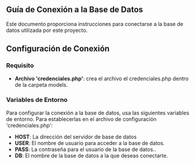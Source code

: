 ## Guía de Conexión a la Base de Datos

Este documento proporciona instrucciones para conectarse a la base de datos utilizada por este proyecto.

## Configuración de Conexión

### Requisito

- **Archivo 'credenciales.php'**: crea el archivo el credenciales.php dentro de la carpeta models.

### Variables de Entorno

Para configurar la conexión a la base de datos, usa las siguientes variables de entorno. Para establecerlas en el archivo de configuración 'credenciales.php':

- **HOST**: La dirección del servidor de base de datos
- **USER**: El nombre de usuario para acceder a la base de datos.
- **PASS**: La contraseña para el usuario de la base de datos..
- **DB**: El nombre de la base de datos a la que deseas conectarte.

